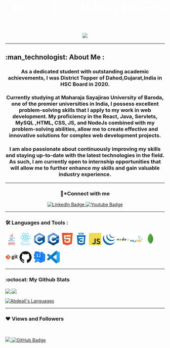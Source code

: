 <span align="center">
 
 <h1 align="center" style="color: white;padding-top: 50px;"> 
 
 <pre>
 Hello , I'm  Abdeali Chharchhodawala
 </pre> 
 
 </h1> 
 
</span>

<div id="header" align="center">

 <img src="https://media.giphy.com/media/RbDKaczqWovIugyJmW/giphy.gif">

<hr>

<h2 align="left">
:man_technologist: About Me :
</h2>
 
  <h3>
  As a dedicated student with outstanding academic achievements, I was District Topper of Dahod,Gujarat,India in HSC Board in 2020.
  </h3>

   <h3>
    Currently studying at Maharaja Sayajirao University of Baroda, one of the premier universities in India, I possess excellent problem-solving skills that I apply to my  
    work in web development. My proficiency in the React, Java, Servlets, MySQL ,HTML, CSS, JS, and NodeJs combined with my problem-solving abilities, allow me to create 
    effective and innovative solutions for complex web development projects.
</h3>

 <h3>
     I am also passionate about continuously improving my skills and staying up-to-date with the latest technologies in the field. As such, I am currently open to 
     internship opportunities that will allow me to further enhance my skills and gain valuable industry experience.
  </h3>

<hr>

<!-- connect with me -->
<h3> 🔗*Connect with me </h3>

<div id="badges">
 
 <a href="https://www.linkedin.com/in/abdeali-chharchhoda">
    <img src="https://img.shields.io/badge/LinkedIn-blue?style=for-the-badge&logo=linkedin&logoColor=white" alt="LinkedIn Badge"/>
  </a>
  
  <a href="https://youtube.com/@learnerboy4405">
    <img src="https://img.shields.io/badge/YouTube-red?style=for-the-badge&logo=youtube&logoColor=white" alt="Youtube Badge"/>
  </a>

</div>

</div>

<hr>

### :hammer_and_wrench: Languages and Tools :

<p align="left"> 

  <img src="https://github.com/devicons/devicon/blob/master/icons/java/java-original-wordmark.svg" title="Java" alt="Java" width="40" height="40"/>
  
  <img src="https://github.com/devicons/devicon/blob/master/icons/react/react-original-wordmark.svg" title="React" alt="React" width="40" height="40"/>

   <img src="https://github.com/devicons/devicon/blob/master/icons/c/c-original.svg" title="C" alt="C" width="40" height="40"/>
  
   <img src="https://github.com/devicons/devicon/blob/master/icons/cplusplus/cplusplus-original.svg" title="C++" alt="C++" width="40" height="40"/>
   
  <img src="https://github.com/devicons/devicon/blob/master/icons/html5/html5-original.svg" title="HTML5" alt="HTML" width="40" height="40"/>

  <img src="https://github.com/devicons/devicon/blob/master/icons/css3/css3-plain-wordmark.svg"  title="CSS3" alt="CSS" width="40" height="40"/>
   
  <img src="https://github.com/devicons/devicon/blob/master/icons/javascript/javascript-original.svg" title="JavaScript" alt="JavaScript" width="40" height="40"/>
  
   <img src="https://github.com/devicons/devicon/blob/master/icons/jquery/jquery-original.svg" title="JQuery" alt="JQuery" width="40" height="40"/>
 
  <img src="https://github.com/devicons/devicon/blob/master/icons/nodejs/nodejs-original-wordmark.svg" title="NodeJS" alt="NodeJS" width="40" height="40"/>
  
   <img src="https://github.com/devicons/devicon/blob/master/icons/mysql/mysql-original-wordmark.svg" title="MySQL"  alt="MySQL" width="40" height="40"/>

   <img src="https://github.com/devicons/devicon/blob/master/icons/mongodb/mongodb-original.svg" title="MongoDB"  alt="MongoDB" width="40" height="40"/>
  
   </p>
 
<p>
 
  <img src="https://github.com/devicons/devicon/blob/master/icons/git/git-original-wordmark.svg" title="Git" alt="Git" width="40" height="40"/>
 
  <img src="https://github.com/devicons/devicon/blob/master/icons/github/github-original.svg" title="GitHub" alt="GitHub" width="40" height="40"/>
 
  <img src="https://github.com/devicons/devicon/blob/master/icons/intellij/intellij-plain.svg" title="Intellij" alt="Intellij" width="40" height="40"/>
   
  <img src="https://github.com/devicons/devicon/blob/master/icons/vscode/vscode-original.svg" title="VsCode" alt="VsCode" width="40" height="40"/>
   
 </p>
 
 <hr>

### :octocat: My Github Stats 
  
<p align="left">
  
 <a href="https://github.com/Abdeali099"> 
    <img align="center" src="https://github-readme-stats.vercel.app/api?username=Abdeali099&theme=algolia&show_icons=true" />    
  </a> 
 
 <a href="https://github.com/Abdeali099"> 
    <img align="center" src="https://github-readme-streak-stats.herokuapp.com/?user=Abdeali099&theme=algolia#version3" /> 
  </a>

</p>

<a href="https://github.com/Abdeali099/github-readme-stats">
  <img alt="Abdeali's Languages" src="https://github-readme-stats.vercel.app/api/top-langs/?username=Abdeali099&langs_count=8&count_private=true&layout=compact&theme=react&hide_border=true&bg_color=0D1117" />
</a>
<hr>

### ❤ Views and Followers
<br>
<p>
 <a href="https://github.com/Abdeali099/github-profile-views-counter">
    <img src="https://komarev.com/ghpvc/?username=Abdeali099">
 </a>
 <a href="https://github.com/Abdeali099?tab=followers">
  <img src="https://img.shields.io/github/followers/Abdeali099?label=Followers&style=social" alt="GitHub Badge">
 </a>
</p>

